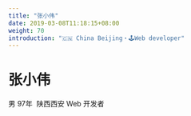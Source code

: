 ```yaml
---
title: "张小伟"
date: 2019-03-08T11:18:15+08:00
weight: 70
introduction: "🇨🇳 China Beijing・🕹Web developer"
---
```


张小伟
===
男 97年  陕西西安 Web 开发者